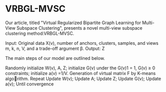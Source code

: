 # VRBGL-MVSC
Our article, titled "Virtual Regularized Bipartite Graph Learning for Multi-View Subspace Clustering", presents a novel multi-view subspace clustering method:VRBGL-MVSC.

Input: Original data X(v), number of anchors, clusters, samples, and views m, k, n, V, and a trade-off argument β.
Output: Z

The main steps of our model are outlined below.

Randomly initialize W(v), A, Z; 
initialize G(v) under the G(v)1 = 1, G(v) ≥ 0 constraints; 
initialize a(v) =1/V.
Generation of virtual matrix F by K-means algorithm.
Repeat
  Update W(v);
  Update A;
  Update Z;
  Update G(v);
  Update a(v);
Until convergence
